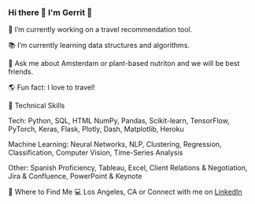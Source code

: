 ### Hi there 👋 I'm Gerrit 🌱

📌 I’m currently working on a travel recommendation tool.

📚️ I’m currently learning data structures and algorithms.

💬 Ask me about Amsterdam or plant-based nutriton and we will be best friends.

🌎 Fun fact: I love to travel!

🚀 Technical Skills

Tech: Python, SQL, HTML NumPy, Pandas, Scikit-learn, TensorFlow, PyTorch, Keras, Flask, Plotly, Dash, Matplotlib, Heroku 

Machine Learning: Neural Networks, NLP, Clustering, Regression, Classification, Computer Vision, Time-Series Analysis

Other: Spanish Proficiency, Tableau, Excel, Client Relations & Negotiation, Jira & Confluence, PowerPoint & Keynote

📍 Where to Find Me 
💻️ Los Angeles, CA or Connect with me on [LinkedIn](https://www.linkedin.com/in/gerrit-van-zyll/)

<!--
**gvanzyll/gvanzyll** is a ✨ _special_ ✨ repository because its `README.md` (this file) appears on your GitHub profile.
👯 I’m looking to collaborate on a fun digital planning application for individuals in the tech industry.

- 🔭 I’m currently working on Data Science!
- 🌱 I’m currently learning about Neural Networks.
- 💬 Ask me about my Amsterdam Airbnb Price Predictor. 
- 📫 How to reach me: LinkedIn
-->
